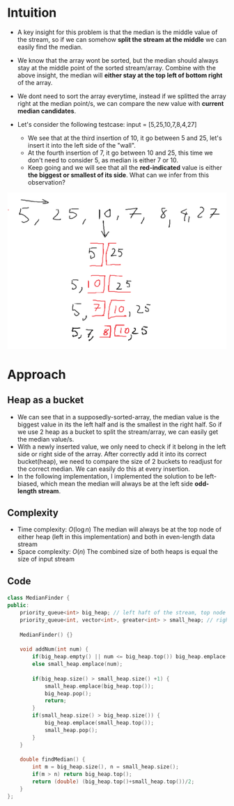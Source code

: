 # Intuition

- A key insight for this problem is that the median is the middle value of the stream, so if we can somehow **split the stream at the middle** we can easily find the median.
- We know that the array wont be sorted, but the median should always stay at the middle point of the sorted stream/array. Combine with the above insight, the median will **either stay at the top left of bottom right** of the array.
- We dont need to sort the array everytime, instead if we splitted the array right at the median point/s, we can compare the new value with **current median candidates**.

- Let's consider the following testcase: input = [5,25,10,7,8,4,27]
  - We see that at the third insertion of 10, it go between 5 and 25, let's insert it into the left side of the "wall".
  - At the fourth insertion of 7, it go between 10 and 25, this time we don't need to consider 5, as median is either 7 or 10.
  - Keep going and we will see that all the **red-indicated** value is either **the biggest or smallest of its side**. What can we infer from this observation?

![alt text](image.png)

# Approach 

## Heap as a bucket

- We can see that in a supposedly-sorted-array, the median value is the biggest value in its the left half and is the smallest in the right half. So if we use 2 heap as a bucket to split the stream/array, we can easily get the median value/s.
- With a newly inserted value, we only need to check if it belong in the left side or right side of the array. After correctly add it into its correct bucket(heap), we need to compare the size of 2 buckets to readjust for the correct median. We can easily do this at every insertion.
- In the following implementation, I implemented the solution to be left-biased, which mean the median will always be at the left side **odd-length stream**.

## Complexity

- Time complexity: $O(\log n)$ The median will always be at the top node of either heap (left in this implementation) and both in even-length data stream
- Space complexity: $O(n)$ The combined size of both heaps is equal the size of input stream

## Code

```cpp
class MedianFinder {
public:
    priority_queue<int> big_heap; // left haft of the stream, top node is biggest of left side -> median
    priority_queue<int, vector<int>, greater<int> > small_heap; // right half of the stream, top node is smallest of right side -> median

    MedianFinder() {}
    
    void addNum(int num) {
        if(big_heap.empty() || num <= big_heap.top()) big_heap.emplace(num);
        else small_heap.emplace(num);

        if(big_heap.size() > small_heap.size() +1) {
            small_heap.emplace(big_heap.top());
            big_heap.pop();
            return;
        }
        if(small_heap.size() > big_heap.size()) {
            big_heap.emplace(small_heap.top());
            small_heap.pop();
        }
    }

    double findMedian() {
        int m = big_heap.size(), n = small_heap.size();
        if(m > n) return big_heap.top();
        return (double) (big_heap.top()+small_heap.top())/2;
    }
};
```
